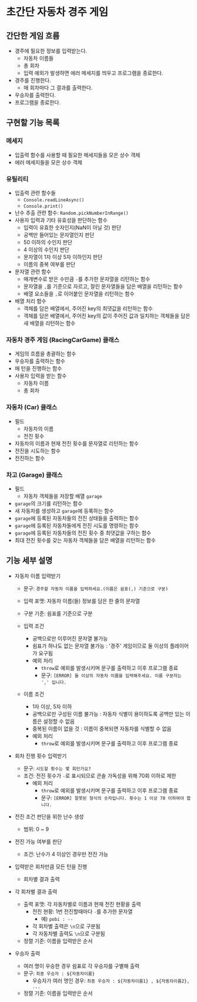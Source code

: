 # 초간단 자동차 경주 게임
## 간단한 게임 흐름
- 경주에 필요한 정보를 입력받는다.
    - 자동차 이름들
    - 총 회차
    - 입력 예외가 발생하면 에러 메세지를 띄우고 프로그램을 종료한다.
- 경주를 진행한다. 
    - 매 회차마다 그 결과를 출력한다.
- 우승자를 출력한다. 
- 프로그램을 종료한다. 

## 구현할 기능 목록
### 메세지 
- 입출력 함수를 사용할 때 필요한 메세지들을 모은 상수 객체
- 에러 메세지들을 모은 상수 객체

### 유틸리티 
- 입출력 관련 함수들 
    - `Console.readLineAsync()`
    - `Console.print()`
- 난수 추출 관련 함수: `Random.pickNumberInRange()`
- 사용자 입력과 기타 유효성을 판단하는 함수
    - 입력이 유효한 숫자인지(NaN이 아닐 것) 판단
    - 공백만 들어있는 문자열인지 판단
    - 50 이하의 수인지 판단
    - 4 이상의 수인지 판단
    - 문자열이 1자 이상 5자 이하인지 판단
    - 이름의 중복 여부를 판단
- 문자열 관련 함수
    - 매개변수로 받은 수만큼 `-`를 추가한 문자열을 리턴하는 함수
    - 문자열을 `,`를 기준으로 자르고, 잘린 문자열들을 담은 배열을 리턴하는 함수
    - 배열 요소들을 `,`로 이어붙인 문자열을 리턴하는 함수
- 배열 처리 함수
    - 객체를 담은 배열에서, 주어진 key의 최댓값을 리턴하는 함수 
    - 객체를 담은 배열에서, 주어진 key의 값이 주어진 값과 일치하는 객체들을 담은 새 배열을 리턴하는 함수

### 자동차 경주 게임 (RacingCarGame) 클래스
- 게임의 흐름을 총괄하는 함수
- 우승자를 출력하는 함수
- 매 턴을 진행하는 함수
- 사용자 입력을 받는 함수
    - 자동차 이름
    - 총 회차

### 자동차 (Car) 클래스
- 필드
    - 자동차의 이름
    - 전진 횟수
- 자동차의 이름과 현재 전진 횟수를 문자열로 리턴하는 함수
- 전진을 시도하는 함수
- 전진하는 함수

### 차고 (Garage) 클래스
- 필드
    - 자동차 객체들을 저장할 배열 `garage`
- `garage`의 크기를 리턴하는 함수
- 새 자동차를 생성하고 `garage`에 등록하는 함수
- `garage`에 등록된 자동차들의 전진 상태들을 출력하는 함수
- `garage`에 등록된 자동차들에게 전진 시도를 명령하는 함수
- `garage`에 등록된 자동차들의 전진 횟수 중 최댓값을 구하는 함수
- 최대 전진 횟수를 갖는 자동차 객체들을 담은 배열을 리턴하는 함수


## 기능 세부 설명
- 자동차 이름 입력받기
    - 문구: `경주할 자동차 이름을 입력하세요.(이름은 쉼표(,) 기준으로 구분)`
    - 입력 포맷: 자동차 이름(들) 정보를 담은 한 줄의 문자열
    - 구분 기준: 쉼표를 기준으로 구분
    - 입력 조건 
        - 공백으로만 이루어진 문자열 불가능
        - 쉼표가 하나도 없는 문자열 불가능 : '경주' 게임이므로 둘 이상의 플레이어가 요구됨
        - 예외 처리
            - `throw`로 예외를 발생시키며 문구를 출력하고 이후 프로그램 종료 
            - 문구: `[ERROR] 둘 이상의 자동차 이름을 입력해주세요. 이름 구분자는 ',' 입니다.`

    - 이름 조건
        - 1자 이상, 5자 이하  
        - 공백으로만 구성된 이름 불가능 : 자동차 식별이 용이하도록 공백만 있는 이름은 설정할 수 없음
        - 중복된 이름이 없을 것 : 이름이 중복되면 자동차를 식별할 수 없음
        - 예외 처리 
            - `throw`로 예외를 발생시키며 문구를 출력하고 이후 프로그램 종료 

- 회차 진행 횟수 입력받기
    - 문구: `시도할 횟수는 몇 회인가요?`
    - 조건: 전진 횟수가 `-`로 표시되므로 콘솔 가독성을 위해 70회 이하로 제한
        - 예외 처리
            - `throw`로 예외를 발생시키며 문구를 출력하고 이후 프로그램 종료 
            - 문구: `[ERROR] 잘못된 형식의 숫자입니다. 횟수는 1 이상 70 이하여야 합니다.`

- 전진 조건 판단을 위한 난수 생성
    - 범위: 0 ~ 9 

- 전진 가능 여부를 판단
    - 조건: 난수가 4 이상인 경우만 전진 가능

- 입력받은 회차만큼 모든 턴을 진행
    - 회차별 결과 출력

- 각 회차별 결과 출력
    - 출력 포맷: 각 자동차별로 이름과 현재 전진 현황을 출력
        - 전진 현황: 1번 전진할때마다 `-`를 추가한 문자열
            - 예) `pobi : --`
        - 각 회차별 출력은 `\n`으로 구분됨
        - 각 자동차별 출력도 `\n`으로 구분됨
    - 정렬 기준: 이름을 입력받은 순서  

- 우승자 출력
    - 여러 명이 우승한 경우 쉼표로 각 우승자를 구별해 출력
    - 문구: `최종 우승자 : ${자동차이름}`
        - 우승자가 여러 명인 경우: `최종 우승자 : ${자동차이름1} , ${자동차이름2}, ...`
    - 정렬 기준: 이름을 입력받은 순서